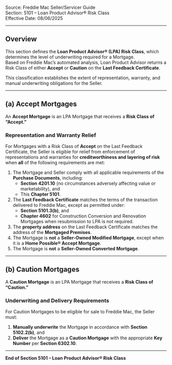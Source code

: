 Source: Freddie Mac Seller/Servicer Guide  
Section: 5101 – Loan Product Advisor® Risk Class  
Effective Date: 08/06/2025  

---

## Overview  

This section defines the **Loan Product Advisor® (LPA) Risk Class**, which determines the level of underwriting required for a Mortgage.  
Based on Freddie Mac’s automated analysis, Loan Product Advisor returns a Risk Class of either **Accept** or **Caution** on the **Last Feedback Certificate**.  

This classification establishes the extent of representation, warranty, and manual underwriting obligations for the Seller.  

---

## (a) Accept Mortgages  

An **Accept Mortgage** is an LPA Mortgage that receives a **Risk Class of “Accept.”**  

### Representation and Warranty Relief  

For Mortgages with a Risk Class of **Accept** on the Last Feedback Certificate, the Seller is eligible for relief from enforcement of representations and warranties for **creditworthiness and layering of risk** when **all** of the following requirements are met:

1. The Mortgage and Seller comply with all applicable requirements of the **Purchase Documents**, including:  
   - **Section 4201.10** (no circumstances adversely affecting value or marketability), and  
   - This **Chapter 5101**.  
2. The **Last Feedback Certificate** matches the terms of the transaction delivered to Freddie Mac, except as permitted under:  
   - **Section 5101.3(b)**, and  
   - **Chapter 4602** for Construction Conversion and Renovation Mortgages when resubmission to LPA is not required.  
3. The **property address** on the Last Feedback Certificate matches the address of the **Mortgaged Premises**.  
4. The Mortgage is **not** a **Seller-Owned Modified Mortgage**, except when it is a **Home Possible® Accept Mortgage**.  
5. The Mortgage is **not** a **Seller-Owned Converted Mortgage**.  

---

## (b) Caution Mortgages  

A **Caution Mortgage** is an LPA Mortgage that receives a **Risk Class of “Caution.”**  

### Underwriting and Delivery Requirements  

For Caution Mortgages to be eligible for sale to Freddie Mac, the Seller must:  

1. **Manually underwrite** the Mortgage in accordance with **Section 5102.2(b)**, and  
2. **Deliver** the Mortgage as a **Caution Mortgage** with the appropriate **Key Number** per **Section 6302.10**.  

---

**End of Section 5101 – Loan Product Advisor® Risk Class**
